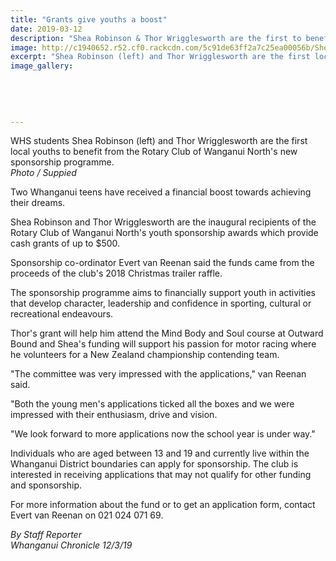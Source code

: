 ```yaml
---
title: "Grants give youths a boost"
date: 2019-03-12
description: "Shea Robinson & Thor Wrigglesworth are the first to benefit from the Rotary Club of Wanganui North's new sponsorship prog..."
image: http://c1940652.r52.cf0.rackcdn.com/5c91de63ff2a7c25ea00056b/SheaRobinsonTHor-Wrigglesworth.Grants-Chron-12.3.19.jpg
excerpt: "Shea Robinson (left) and Thor Wrigglesworth are the first local youths to benefit from the Rotary Club of Wanganui North's new sponsorship programme."
image_gallery:
    
    
    
    
    
---
```


<p><span>WHS students Shea Robinson (left) and Thor Wrigglesworth are the first local youths to benefit from the Rotary Club of Wanganui North's new sponsorship programme.</span><br /><em>Photo / Suppied</em></p>
<p class="element element-paragraph">Two Whanganui teens have received a financial boost towards achieving their dreams.</p>
<p class="element element-paragraph">Shea Robinson and Thor Wrigglesworth are the inaugural recipients of the Rotary Club of Wanganui North's youth sponsorship awards which provide cash grants of up to $500.</p>
<p class="element element-paragraph">Sponsorship co-ordinator Evert van Reenan said the funds came from the proceeds of the club's 2018 Christmas trailer raffle.</p>
<p class="element element-paragraph">The sponsorship programme aims to financially support youth in activities that develop character, leadership and confidence in sporting, cultural or recreational endeavours.</p>
<p class="element element-paragraph">Thor's grant will help him attend the Mind Body and Soul course at Outward Bound and Shea's funding will support his passion for motor racing where he volunteers for a New Zealand championship contending team.</p>
<p class="element element-paragraph">"The committee was very impressed with the applications," van Reenan said.</p>
<p class="element element-paragraph">"Both the young men's applications ticked all the boxes and we were impressed with their enthusiasm, drive and vision.</p>
<p class="element element-paragraph">"We look forward to more applications now the school year is under way."</p>
<p class="element element-paragraph">Individuals who are aged between 13 and 19 and currently live within the Whanganui District boundaries can apply for sponsorship. The club is interested in receiving applications that may not qualify for other funding and sponsorship.</p>
<p class="element element-paragraph">For more information about the fund or to get an application form, contact Evert van Reenan on 021 024 071 69.</p>
<p class="element element-paragraph"><em>By Staff Reporter</em><br /><em>Whanganui Chronicle 12/3/19</em></p>

